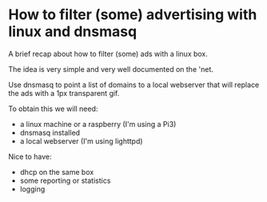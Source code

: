 # How to filter (some) advertising with linux and dnsmasq
A brief recap about how to filter (some) ads with a linux box.

The idea is very simple and very well documented on the 'net.

Use dnsmasq to point a list of domains to a local webserver that will replace the ads with a 1px transparent gif.

To obtain this we will need:
* a linux machine or a raspberry (I'm using a Pi3)
* dnsmasq installed
* a local webserver (I'm using lighttpd)

Nice to have:
* dhcp on the same box
* some reporting or statistics
* logging